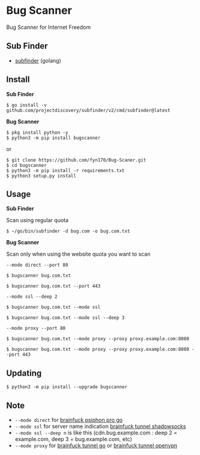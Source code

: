 # Bug Scanner

Bug Scanner for Internet Freedom


Sub Finder
----------

- [subfinder](https://github.com/projectdiscovery/subfinder) (golang)


Install
-------

**Sub Finder**

    $ go install -v github.com/projectdiscovery/subfinder/v2/cmd/subfinder@latest

**Bug Scanner**

    $ pkg install python -y
    $ python3 -m pip install bugscanner

or

    $ git clone https://github.com/fyn170/Bug-Scaner.git
    $ cd bugscanner
    $ python3 -m pip install -r requirements.txt
    $ python3 setup.py install


Usage
-----

**Sub Finder**

Scan using regular quota

    $ ~/go/bin/subfinder -d bug.com -o bug.com.txt

**Bug Scanner**

Scan only when using the website quota you want to scan

`--mode direct --port 80`

    $ bugscanner bug.com.txt

<!-- -->

    $ bugscanner bug.com.txt --port 443

`--mode ssl --deep 2`

    $ bugscanner bug.com.txt --mode ssl

<!-- -->

    $ bugscanner bug.com.txt --mode ssl --deep 3

`--mode proxy --port 80`

    $ bugscanner bug.com.txt --mode proxy --proxy proxy.example.com:8080

<!-- -->

    $ bugscanner bug.com.txt --mode proxy --proxy proxy.example.com:8080 --port 443


Updating
--------

    $ python3 -m pip install --upgrade bugscanner


Note
----

- `--mode direct` for [brainfuck psiphon pro go](https://github.com/aztecrabbit/brainfuck-psiphon-pro-go)
- `--mode ssl` for server name indication [brainfuck tunnel shadowsocks](https://github.com/aztecrabbit/brainfuck-tunnel-shadowsocks)
- `--mode ssl --deep n` is like this (cdn.bug.example.com : deep 2 = example.com, deep 3 = bug.example.com, etc)
- `--mode proxy` for [brainfuck tunnel go](https://github.com/aztecrabbit/brainfuck-tunnel-go) or [brainfuck tunnel openvpn](https://github.com/aztecrabbit/brainfuck-tunnel-openvpn)

